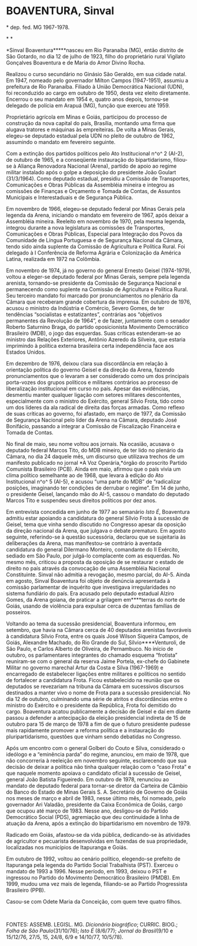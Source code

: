 BOAVENTURA, Sinval
==================

\* dep. fed. MG 1967-1978.

* *

*Sinval Boaventura*****nasceu em Rio Paranaíba (MG), então distrito de
São Gotardo, no dia 12 de julho de 1923, filho do proprietário rural
Vigilato Gonçalves Boaventura e de Maria do Amor Divino Rocha.

Realizou o curso secundário no Ginásio São Geraldo, em sua cidade natal.
Em 1947, nomeado pelo governador Milton Campos (1947-1951), assumiu a
prefeitura de Rio Paranaíba. Filiado à União Democrática Nacional (UDN),
foi reconduzido ao cargo em outubro de 1950, desta vez eleito
diretamente. Encerrou o seu mandato em 1954 e, quatro anos depois,
tornou-se delegado de polícia em Arapuá (MG), função que exerceu até
1959.

Proprietário agrícola em Minas e Goiás, participou do processo de
construção da nova capital do país, Brasília, montando uma firma que
alugava tratores e máquinas às empreiteiras. De volta a Minas Gerais,
elegeu-se deputado estadual pela UDN no pleito de outubro de 1962,
assumindo o mandato em fevereiro seguinte.

Com a extinção dos partidos políticos pelo Ato Institucional n^o^ 2
(AI-2), de outubro de 1965, e a conseqüente instauração do
bipartidarismo, filiou-se à Aliança Renovadora Nacional (Arena), partido
de apoio ao regime militar instalado após o golpe a deposição do
presidente João Goulart (31/3/1964). Como deputado estadual, presidiu a
Comissão de Transportes, Comunicações e Obras Públicas da Assembléia
mineira e integrou as comissões de Finanças e Orçamento e Tomada de
Contas, de Assuntos Municipais e Interestaduais e de Segurança Pública.

Em novembro de 1966, elegeu-se deputado federal por Minas Gerais pela
legenda da Arena, iniciando o mandato em fevereiro de 1967, após deixar
a Assembléia mineira. Reeleito em novembro de 1970, pela mesma legenda,
integrou durante a nova legislatura as comissões de Transportes,
Comunicações e Obras Públicas, Especial para Integração dos Povos da
Comunidade de Língua Portuguesa e de Segurança Nacional da Câmara, tendo
sido ainda suplente da Comissão de Agricultura e Política Rural. Foi
delegado à I Conferência de Reforma Agrária e Colonização da América
Latina, realizada em 1972 na Colômbia.

Em novembro de 1974, já no governo do general Ernesto Geisel
(1974-1979), voltou a eleger-se deputado federal por Minas Gerais,
sempre pela legenda arenista, tornando-se presidente da Comissão de
Segurança Nacional e permanecendo como suplente na Comissão de
Agricultura e Política Rural. Seu terceiro mandato foi marcado por
pronunciamentos no plenário da Câmara que receberam grande cobertura da
imprensa. Em outubro de 1976, acusou o ministro da Indústria e Comércio,
Severo Gomes, de ter tendências “socialistas e estatizantes”, contrárias
aos “objetivos permanentes da Revolução de 1964”, e de fazer, juntamente
com o senador Roberto Saturnino Braga, do partido oposicionista
Movimento Democrático Brasileiro (MDB), o jogo das esquerdas. Suas
críticas estenderam-se ao ministro das Relações Exteriores, Antônio
Azeredo da Silveira, que estaria imprimindo à política externa
brasileira certa independência face aos Estados Unidos.

Em dezembro de 1976, deixou clara sua discordância em relação à
orientação política do governo Geisel e da direção da Arena, fazendo
pronunciamentos que o levaram a ser considerado como um dos principais
porta-vozes dos grupos políticos e militares contrários ao processo de
liberalização institucional em curso no país. Apesar das evidências,
desmentiu manter qualquer ligação com setores militares descontentes,
especialmente com o ministro do Exército, general Sílvio Frota, tido
como um dos líderes da ala radical de direita das forças armadas. Como
reflexo de suas críticas ao governo, foi afastado, em março de 1977, da
Comissão de Segurança Nacional pelo líder da Arena na Câmara, deputado
José Bonifácio, passando a integrar a Comissão de Fiscalização
Financeira e Tomada de Contas.

No final de maio, seu nome voltou aos jornais. Na ocasião, acusava o
deputado federal Marcos Tito, do MDB mineiro, de ter lido no plenário da
Câmara, no dia 24 daquele mês, um discurso que utilizava trechos de um
manifesto publicado no jornal *A Voz Operária,*órgão do proscrito
Partido Comunista Brasileiro (PCB). Ainda em maio, afirmou que o país
vivia um clima político semelhante ao de 1968, que levara à edição do
Ato Institucional n^o^ 5 (AI-5), e acusou “uma parte do MDB” de
“radicalizar posições, imaginando ter condições de derrubar o regime”.
Em 14 de junho, o presidente Geisel, lançando mão do AI-5, cassou o
mandato do deputado Marcos Tito e suspendeu seus direitos políticos por
dez anos.

Em entrevista concedida em junho de 1977 ao semanário *Isto* *É*,
Boaventura admitiu estar apoiando a candidatura do general Sílvio Frota
à sucessão de Geisel, tema que vinha sendo discutido no Congresso apesar
da oposição da direção nacional da Arena, que julgava o debate
prematuro. Em agosto seguinte, referindo-se à questão sucessória,
declarou que se sujeitaria às deliberações da Arena, mas manifestou-se
contrário à aventada candidatura do general Dilermano Monteiro,
comandante do II Exército, sediado em São Paulo, por julgá-lo
complacente com as esquerdas. No mesmo mês, criticou a proposta da
oposição de se restaurar o estado de direito no país através da
convocação de uma Assembléia Nacional Constituinte. Sinval não admitia a
revogação, mesmo parcial, do AI-5. Ainda em agosto, Sinval Boaventura
foi objeto de denúncia apresentada à comissão parlamentar de inquérito
que investigava irregularidades no sistema fundiário do país. Era
acusado pelo deputado estadual Alziro Gomes, da Arena goiana, de
praticar a grilagem em****terras do norte de Goiás, usando de violência
para expulsar cerca de duzentas famílias de posseiros.

Voltando ao tema da sucessão presidencial, Boaventura informou, em
setembro, que havia na Câmara cerca de 40 deputados arenistas favoráveis
à candidatura Sílvio Frota, entre os quais José Wilson Siqueira Campos,
de Goiás, Alexandre Machado, do Rio Grande do Sul, Sílvio****Venturoli,
de São Paulo, e Carlos Alberto de Oliveira, de Pernambuco. No início de
outubro, os parlamentares integrantes do chamado esquema “frotista”
reuniram-se com o general da reserva Jaime Portela, ex-chefe do Gabinete
Militar no governo marechal Artur da Costa e Silva (1967-1969) e
encarregado de estabelecer ligações entre militares e políticos no
sentido de fortalecer a candidatura Frota. Ficou estabelecido na reunião
que os deputados se revezariam na tribuna da Câmara em sucessivos
discursos destinados a manter vivo o nome de Frota para a sucessão
presidencial. No dia 12 de outubro, culminando uma série de atritos e
discordâncias entre o ministro do Exército e o presidente da República,
Frota foi demitido do cargo. Boaventura acatou publicamente a decisão de
Geisel e daí em diante passou a defender a antecipação da eleição
presidencial indireta de 15 de outubro para 15 de março de 1978 a fim de
que o futuro presidente pudesse mais rapidamente promover a reforma
política e a instauração do pluripartidarismo, questões que vinham sendo
debatidas no Congresso.

Após um encontro com o general Golberi do Couto e Silva, considerado o
ideólogo e a “eminência parda” do regime, anunciou, em maio de 1978, que
não concorreria à reeleição em novembro seguinte, esclarecendo que sua
decisão de deixar a política não tinha qualquer relação com o “caso
Frota” e que naquele momento apoiava o candidato oficial à sucessão de
Geisel, general João Batista Figueiredo. Em outubro de 1978, renunciou
ao mandato de deputado federal para tornar-se diretor da Carteira de
Câmbio do Banco do Estado de Minas Gerais S. A. Secretário de Governo de
Goiás nos meses de março e abril de 1983, nesse último mês, foi nomeado,
pelo governador Ari Valadão, presidente da Caixa Econômica de Goiás,
cargo que ocupou até março de 1983. Nesse ano, desligou-se do Partido
Democrático Social (PDS), agremiação que deu continuidade à linha de
atuação da Arena, após a extinção do bipartidarismo em novembro de 1979.

Radicado em Goiás, afastou-se da vida pública, dedicando-se às
atividades de agricultor e pecuarista desenvolvidas em fazendas de sua
propriedade, localizadas nos municípios de Itapuranga e Goiás.

Em outubro de 1992, voltou ao cenário político, elegendo-se prefeito de
Itapuranga pela legenda do Partido Social Trabalhista (PST). Exerceu o
mandato de 1993 a 1996. Nesse período, em 1993, deixou o PST e ingressou
no Partido do Movimento Democrático Brasileiro (PMDB). Em 1999, mudou
uma vez mais de legenda, filiando-se ao Partido Progressista Brasileiro
(PPB).

Casou-se com Odete Maria da Conceição, com quem teve quatro filhos.

 

FONTES: ASSEMB. LEGISL. MG. *Dicionário biográfico*; CURRIC. BIOG.;
*Folha de São Paulo*(31/10/76); *Isto É* (8/6/77); *Jornal do
Brasil*(9/10 e 15/12/76, 27/5, 15, 24/8, 6/9 e 14/10/77, 10/5/78).
